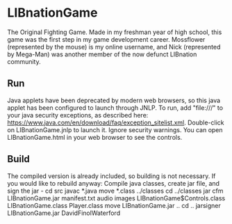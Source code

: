 LIBnationGame
=============
The Original Fighting Game.
Made in my freshman year of high school, this game was the first step in my game development career.
Mossflower (represented by the mouse) is my online username, and Nick (represented by Mega-Man) was another member of the now defunct LIBnation community.

Run
-------------
Java applets have been deprecated by modern web browsers, so this java applet has been configured to launch through JNLP.
To run, add "file:///" to your java security exceptions, as described here: https://www.java.com/en/download/faq/exception_sitelist.xml.
Double-click on LIBnationGame.jnlp to launch it. Ignore security warnings.
You can open LIBnationGame.html in your web browser to see the controls. 

Build
-------------
The compiled version is already included, so building is not necessary. 
If you would like to rebuild anyway:
Compile java classes, create jar file, and sign the jar - 
    cd src
    javac *.java
    move *.class ../classes
    cd ../classes
    jar cfm LIBnationGame.jar manifest.txt audio images LIBnationGame$Controls.class LIBnationGame.class Player.class
    move LIBnationGame.jar ..
    cd ..
    jarsigner LIBnationGame.jar DavidFinolWaterford